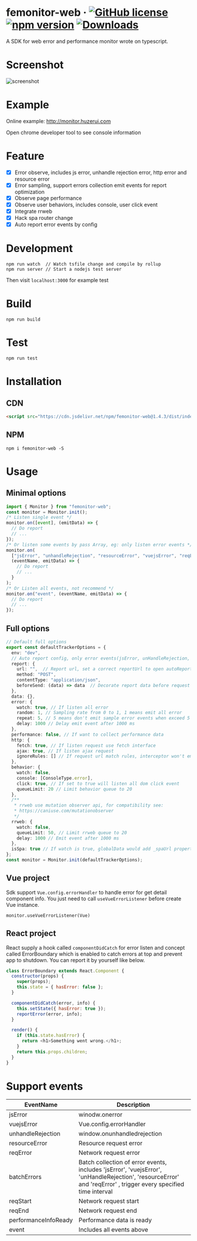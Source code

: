 # femonitor-web &middot; [![GitHub license](https://img.shields.io/npm/l/femonitor-web.svg?sanitize=true)](https://github.com/alex1504/femonitor-web/blob/master/LICENSE) [![npm version](https://img.shields.io/npm/v/femonitor-web.svg?sanitize=true)](https://www.npmjs.com/package/femonitor-web) [![Downloads](https://img.shields.io/npm/dm/femonitor-web.svg?sanitize=true)](https://npmcharts.com/compare/femonitor-web?minimal=true)

A SDK for web error and performance monitor wrote on typescript.

# Screenshot

![screenshot](https://cdn.jsdelivr.net/gh/sandy1504/media@master/20210407/screenshot.6l0t3bpqubw0.gif)

# Example

Online example: http://monitor.huzerui.com

Open chrome developer tool to see console information

# Feature

- [x] Error observe, includes js error, unhandle rejection error, http error and resource error
- [x] Error sampling, support errors collection emit events for report optimization
- [x] Observe page performance
- [x] Observe user behaviors, includes console, user click event
- [x] Integrate rrweb
- [x] Hack spa router change
- [x] Auto report error events by config

# Development

```
npm run watch  // Watch tsfile change and compile by rollup
npm run server // Start a nodejs test server
```

Then visit `localhost:3000` for example test

# Build

```
npm run build
```

# Test

```
npm run test
```

# Installation

## CDN

```html
<script src="https://cdn.jsdelivr.net/npm/femonitor-web@1.4.3/dist/index.min.js"></script>
```

## NPM

```
npm i femonitor-web -S
```

# Usage

## Minimal options

```js
import { Monitor } from "femonitor-web";
const monitor = Monitor.init();
/* Listen single event */
monitor.on([event], (emitData) => {
  // Do report
  // ...
});
/* Or listen some events by pass Array, eg: only listen error events */
monitor.on(
  ["jsError", "unhandleRejection", "resourceError", "vuejsError", "reqError"],
  (eventName, emitData) => {
    // Do report
    // ...
  }
);
/* Or Listen all events, not recommend */
monitor.on("event", (eventName, emitData) => {
  // Do report
  // ...
});
```

## Full options

```typescript
// Default full options
export const defaultTrackerOptions = {
  env: "dev",
  // Auto report config, only error events(jsError, unHandleRejection, resourceError, reqError, vuejsError) take effect
  report: {
    url: "",  // Report url, set a correct reportUrl to open autoReport switch
    method: "POST",
    contentType: "application/json",
    beforeSend: (data) => data  // Decorate report data before request send, support decorate or return object to overrite
  },
  data: {},
  error: {
    watch: true, // If listen all error
    random: 1, // Sampling rate from 0 to 1, 1 means emit all error
    repeat: 5, // 5 means don't emit sample error events when exceed 5 times. Be careful to set large number because if your report handler cause error, it would probably cause js dead cycle
    delay: 1000 // Delay emit event after 1000 ms
  },
  performance: false, // If want to collect performance data
  http: {
    fetch: true, // If listen request use fetch interface
    ajax: true, // If listen ajax request
    ignoreRules: [] // If request url match rules, interceptor won't emit events. Support string and regexp
  },
  behavior: {
    watch: false,
    console: [ConsoleType.error],
    click: true, // If set to true will listen all dom click event
    queueLimit: 20 // Limit behavior queue to 20
  },
  /**
   * rrweb use mutation observer api, for compatibility see:
   * https://caniuse.com/mutationobserver
   */
  rrweb: {
    watch: false,
    queueLimit: 50, // Limit rrweb queue to 20
    delay: 1000 // Emit event after 1000 ms
  },
  isSpa: true // If watch is true, globalData would add _spaUrl property when route change
};
const monitor = Monitor.init(defaultTrackerOptions);
```

## Vue project

Sdk support `Vue.config.errorHandler` to handle error for get detail component info. You just need to call `useVueErrorListener` before create Vue instance.

```
monitor.useVueErrorListener(Vue)
```

## React project

React supply a hook called `componentDidCatch` for error listen and concept called ErrorBoundary which is enabled to catch errors at top and prevent app to shutdown. You can report it by yourself like below.

```js
class ErrorBoundary extends React.Component {
  constructor(props) {
    super(props);
    this.state = { hasError: false };
  }

  componentDidCatch(error, info) {
    this.setState({ hasError: true });
    reportError(error, info);
  }

  render() {
    if (this.state.hasError) {
      return <h1>Something went wrong.</h1>;
    }
    return this.props.children;
  }
}
```

# Support events

| EventName            | Description                                                                                                                                                     |
| -------------------- | --------------------------------------------------------------------------------------------------------------------------------------------------------------- |
| jsError              | winodw.onerror                                                                                                                                                  |
| vuejsError           | Vue.config.errorHandler                                                                                                                                         |
| unhandleRejection    | window.onunhandledrejection                                                                                                                                     |
| resourceError        | Resource request error                                                                                                                                          |
| reqError             | Network request error                                                                                                                                           |
| batchErrors          | Batch collection of error events, includes 'jsError', 'vuejsError', 'unHandleRejection', 'resourceError' and 'reqError' , trigger every specified time interval |
| reqStart             | Network request start                                                                                                                                           |
| reqEnd               | Network request end                                                                                                                                             |
| performanceInfoReady | Performance data is ready                                                                                                                                       |
| event                | Includes all events above                                                                                                                                       |
